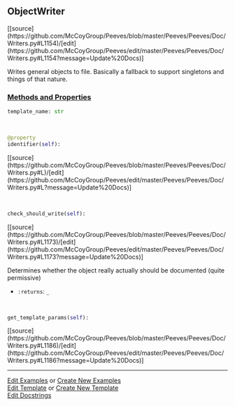## <a id="Peeves.Peeves.Doc.Writers.ObjectWriter">ObjectWriter</a> 
<div class="docs-source-link" markdown="1">
[[source](https://github.com/McCoyGroup/Peeves/blob/master/Peeves/Peeves/Doc/Writers.py#L1154)/[edit](https://github.com/McCoyGroup/Peeves/edit/master/Peeves/Peeves/Doc/Writers.py#L1154?message=Update%20Docs)]
</div>

Writes general objects to file.
Basically a fallback to support singletons and things
of that nature.

<div class="collapsible-section">
 <div class="collapsible-section collapsible-section-header" markdown="1">
 
### <a class="collapse-link" data-toggle="collapse" href="#methods">Methods and Properties</a> <a class="float-right" data-toggle="collapse" href="#methods"><i class="fa fa-chevron-down"></i></a>

 </div>
 <div class="collapsible-section collapsible-section-body collapse" id="methods" markdown="1">

```python
template_name: str
```
<a id="Peeves.Peeves.Doc.Writers.ObjectWriter.identifier" class="docs-object-method">&nbsp;</a> 
```python
@property
identifier(self): 
```
<div class="docs-source-link" markdown="1">
[[source](https://github.com/McCoyGroup/Peeves/blob/master/Peeves/Peeves/Doc/Writers.py#L)/[edit](https://github.com/McCoyGroup/Peeves/edit/master/Peeves/Peeves/Doc/Writers.py#L?message=Update%20Docs)]
</div>

<a id="Peeves.Peeves.Doc.Writers.ObjectWriter.check_should_write" class="docs-object-method">&nbsp;</a> 
```python
check_should_write(self): 
```
<div class="docs-source-link" markdown="1">
[[source](https://github.com/McCoyGroup/Peeves/blob/master/Peeves/Peeves/Doc/Writers.py#L1173)/[edit](https://github.com/McCoyGroup/Peeves/edit/master/Peeves/Peeves/Doc/Writers.py#L1173?message=Update%20Docs)]
</div>

Determines whether the object really actually should be
documented (quite permissive)
- `:returns`: `_`
    >

<a id="Peeves.Peeves.Doc.Writers.ObjectWriter.get_template_params" class="docs-object-method">&nbsp;</a> 
```python
get_template_params(self): 
```
<div class="docs-source-link" markdown="1">
[[source](https://github.com/McCoyGroup/Peeves/blob/master/Peeves/Peeves/Doc/Writers.py#L1186)/[edit](https://github.com/McCoyGroup/Peeves/edit/master/Peeves/Peeves/Doc/Writers.py#L1186?message=Update%20Docs)]
</div>

 </div>
</div>






___

[Edit Examples](https://github.com/McCoyGroup/Peeves/edit/gh-pages/ci/examples/Peeves/Peeves/Doc/Writers/ObjectWriter.md) or 
[Create New Examples](https://github.com/McCoyGroup/Peeves/new/gh-pages/?filename=ci/examples/Peeves/Peeves/Doc/Writers/ObjectWriter.md) <br/>
[Edit Template](https://github.com/McCoyGroup/Peeves/edit/gh-pages/ci/docs/Peeves/Peeves/Doc/Writers/ObjectWriter.md) or 
[Create New Template](https://github.com/McCoyGroup/Peeves/new/gh-pages/?filename=ci/docs/templates/Peeves/Peeves/Doc/Writers/ObjectWriter.md) <br/>
[Edit Docstrings](https://github.com/McCoyGroup/Peeves/edit/master/Peeves/Peeves/Doc/Writers.py#L1154?message=Update%20Docs)
